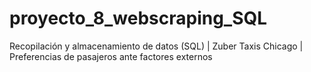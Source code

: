 # proyecto_8_webscraping_SQL
Recopilación y almacenamiento de datos (SQL) | Zuber Taxis Chicago | Preferencias de pasajeros ante factores externos
